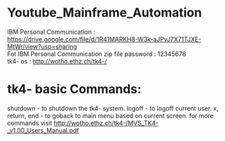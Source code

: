 # Youtube_Mainframe_Automation

IBM Personal Communication : https://drive.google.com/file/d/1R41MARKH8-W3k-aJPvJ7X71TJXE-MtWr/view?usp=sharing
<br>
Fot IBM Personal Communication zip file password : 12345678
<br>
tk4- os : http://wotho.ethz.ch/tk4-/

# tk4- basic Commands:
shutdown - to shutdown the tk4- system.
logoff - to logoff current user.
x, return, end - to goback to main menu based on current screen.
for more commands visit http://wotho.ethz.ch/tk4-/MVS_TK4-_v1.00_Users_Manual.pdf
